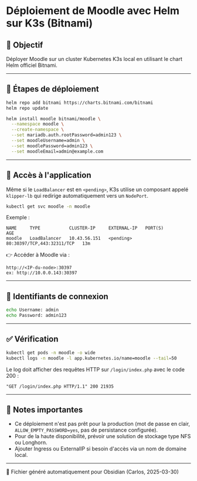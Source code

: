 # Déploiement de Moodle avec Helm sur K3s (Bitnami)

## 📌 Objectif
Déployer Moodle sur un cluster Kubernetes K3s local en utilisant le chart Helm officiel Bitnami.

---

## 🚀 Étapes de déploiement

```bash
helm repo add bitnami https://charts.bitnami.com/bitnami
helm repo update

helm install moodle bitnami/moodle \
  --namespace moodle \
  --create-namespace \
  --set mariadb.auth.rootPassword=admin123 \
  --set moodleUsername=admin \
  --set moodlePassword=admin123 \
  --set moodleEmail=admin@example.com
```

---

## 📡 Accès à l'application

Même si le `LoadBalancer` est en `<pending>`, K3s utilise un composant appelé `klipper-lb` qui redirige automatiquement vers un `NodePort`.

```bash
kubectl get svc moodle -n moodle
```

Exemple :
```
NAME     TYPE           CLUSTER-IP     EXTERNAL-IP   PORT(S)                      AGE
moodle   LoadBalancer   10.43.56.151   <pending>     80:30397/TCP,443:32311/TCP   13m
```

👉 Accéder à Moodle via :
```
http://<IP-du-node>:30397
ex: http://10.0.0.143:30397
```

---

## 🔐 Identifiants de connexion

```bash
echo Username: admin
echo Password: admin123
```

---

## ✅ Vérification

```bash
kubectl get pods -n moodle -o wide
kubectl logs -n moodle -l app.kubernetes.io/name=moodle --tail=50
```

Le log doit afficher des requêtes HTTP sur `/login/index.php` avec le code 200 :
```
"GET /login/index.php HTTP/1.1" 200 21935
```

---

## 🧠 Notes importantes

- Ce déploiement n'est pas prêt pour la production (mot de passe en clair, `ALLOW_EMPTY_PASSWORD=yes`, pas de persistance configurée).
- Pour de la haute disponibilité, prévoir une solution de stockage type NFS ou Longhorn.
- Ajouter Ingress ou ExternalIP si besoin d'accès via un nom de domaine local.

---

📁 Fichier généré automatiquement pour Obsidian (Carlos, 2025-03-30)
